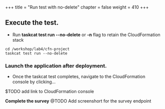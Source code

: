 +++
title = "Run test with no-delete"
chapter = false
weight = 410
+++


## Execute the test. 

* Run **taskcat test run --no-delete** or **-n** flag to retain the CloudFormation stack 

```
cd /workshop/lab4/cfn-project
taskcat test run --no-delete
```

### Launch the application after deployment.

* Once the taskcat test completes, navigate to the CloudFormation console by clicking...

$TODO
add link to CloudFormation console

**Complete the survey**
@TODO 
Add screenshort for the survey endpoint
